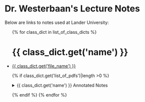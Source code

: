 <h1>Dr. Westerbaan's Lecture Notes</h1>

Below are links to notes used at Lander University:

<ul>{% for class_dict in list_of_class_dicts %}
<h1> {{ class_dict.get('name') }} </h1>

<li><a href="https://github.com/pwesterbaan/lander_lecture_notes/raw/main/{{ class_dict.get('file_name') }}" target="_blank">{{ class_dict.get('file_name') }}</a></li>

{% if class_dict.get('list_of_pdfs')|length >0 %}
<details name="annotated_notes">
  <summary>{{ class_dict.get('name') }} Annotated Notes</summary>

<ul>{% for file in class_dict.get('list_of_pdfs') %}
<li><a href="{{ class_dict.get('base_url') }}{{ file }}">{{ file }}</a></li>
{% endfor %}
</ul>
</details>

{% endif %}
{% endfor %}
</ul>